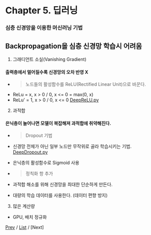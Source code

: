 Chapter 5. 딥러닝
===================
### 심층 신경망을 이용한 머신러닝 기법

## Backpropagation을 심층 신경망 학습시 어려움
1. 그래디언트 소실(Vanishing Gradient)
#### 출력층에서 멀어질수록 신경망의 오차 반영 X
+ > 노드들의 활성함수를 ReLU(Rectified Linear Unit)으로 바꾼다.
+ ReLu  = x, x > 0 / 0, x <= 0 = max(0, x)
+ ReLu' = 1, x > 0 / 0, x <= 0
[DeepReLU.py](DeepReLU.py)
2. 과적합
#### 은닉층이 늘어나면 모델이 복잡해져 과적합에 취약해진다.
+ > Dropout 기법
+ 신경망 전체가 아닌 일부 노드만 무작위로 골라 학습시키는 기법.
[DeepDropout.py](DeepDropout.py)
+ 은닉층의 활성함수로 Sigmoid 사용 
+ > 정칙화 항 추가

+ 과적합 해소를 위해 신경망을 최대한 단순하게 만든다.
+ 대량의 학습 데이터를 사용한다. (데이터 편향 방지)

3. 많은 계산량
+ GPU, 배치 정규화

[Prev](../ch4_Neural_Network_And_Classfication/neural_network_and_classification.md) / [List](../readme.md) / [Next]